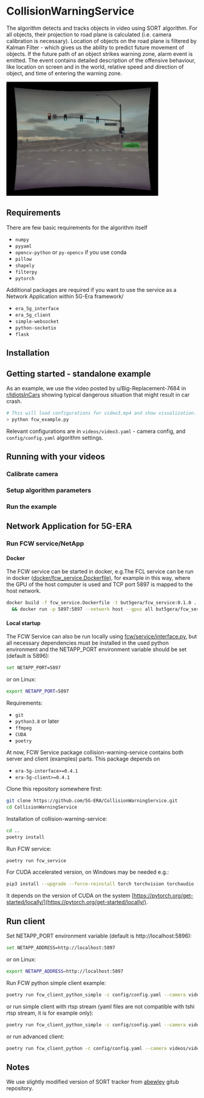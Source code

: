 # CollisionWarningService

The algorithm detects and tracks objects in video using SORT algorithm. For all objects, their projection to road 
plane is calculated (i.e. camera calibration is necessary). Location of objects on the road plane is filtered by 
Kalman Filter - which gives us the ability to predict future movement of objects. If the future path of an object 
strikes warning zone, alarm event is emitted. The event contains detailed description of the offensive behaviour, like 
location on screen and in the world, relative speed and direction of object, and time of entering the warning zone.

![Example](/data/example.gif)

## Requirements

There are few basic requirements for the algorithm itself
* `numpy`
* `pyyaml`
* `opencv-python` or  `py-opencv` if you use conda
* `pillow`
* `shapely`
* `filterpy`
* `pytorch`

Additional packages are required if you want to use the service as a Network Application within 5G-Era framework/
* `era_5g_interface`
* `era_5g_client`
* `simple-websocket`
* `python-socketio`
* `flask`


## Installation

## Getting started - standalone example

As an example, we use the video posted by u/Big-Replacement-7684 in 
[r/IdiotsInCars](https://www.reddit.com/r/IdiotsInCars/comments/10vfg5d/if_you_arent_going_to_yield_to_oncoming_traffic) 
showing typical dangerous situation that might result in car crash.


```bash
# This will load configurations for video3.mp4 and show visualization.
> python fcw_example.py
```

Relevant configurations are in `videos/video3.yaml` - camera config, and `config/config.yaml` algorithm settings.

## Running with your videos

### Calibrate camera

### Setup algorithm parameters

### Run the example

## Network Application for 5G-ERA

### Run FCW service/NetApp

#### Docker

The FCW service can be started in docker, e.g.The FCL service can be run in docker 
([docker/fcw_service.Dockerfile](docker/fcw_service.Dockerfile)), for example in this way, 
where the GPU of the host computer is used and TCP port 5897 is mapped to the host network.
```bash
docker build -f fcw_service.Dockerfile -t but5gera/fcw_service:0.1.0 . \
  && docker run -p 5897:5897 --network host --gpus all but5gera/fcw_service:0.1.0 
```

#### Local startup

The FCW Service can also be run locally using [fcw/service/interface.py](fcw/service/interface.py), 
but all necessary dependencies must be installed in the used python environment
and the NETAPP_PORT environment variable should be set (default is 5896):
```bash
set NETAPP_PORT=5897
```
or on Linux:
```bash
export NETAPP_PORT=5897
```

Requirements:
- `git`
- `python3.8` or later
- `ffmpeg`
- `CUDA`
- `poetry`

At now, FCW Service package collision-warning-service contains both server and client (examples) parts. This package depends on
- `era-5g-interface>=0.4.1`
- `era-5g-client>=0.4.1`

Clone this repository somewhere first:

```bash
git clone https://github.com/5G-ERA/CollisionWarningService.git
cd CollisionWarningService
```

Installation of collision-warning-service:

```bash
cd ..
poetry install
```

Run FCW service:

```bash
poetry run fcw_service
```

For CUDA accelerated version, on Windows may be needed e.g.:
```bash
pip3 install --upgrade --force-reinstall torch torchvision torchaudio --extra-index-url https://download.pytorch.org/whl/cu118
```
It depends on the version of CUDA on the system [https://pytorch.org/get-started/locally/](https://pytorch.org/get-started/locally/).

## Run client

Set NETAPP_PORT environment variable (default is http://localhost:5896):
```bash
set NETAPP_ADDRESS=http://localhost:5897
```
or on Linux:
```bash
export NETAPP_ADDRESS=http://localhost:5897
```

Run FCW python simple client example:

```bash
poetry run fcw_client_python_simple -c config/config.yaml --camera videos/video3.yaml videos/video3.mp4
```

or run simple client with rtsp stream (yaml files are not compatible with tshi rtsp stream, it is for example only):

```bash
poetry run fcw_client_python_simple -c config/config.yaml --camera videos/video3.yaml rtsp://root:upgm_c4m3r4@upgm-ipkam5.fit.vutbr.cz/axis-media/media.amp
```

or run advanced client:

```bash
poetry run fcw_client_python -c config/config.yaml --camera videos/video3.yaml videos/video3.mp4
```

## Notes

We use slightly modified version of SORT tracker from [abewley](https://github.com/abewley/sort) gitub repository.

